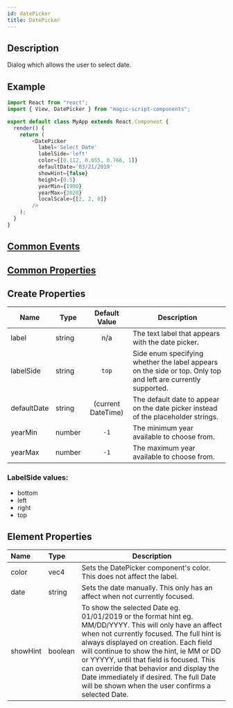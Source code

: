 ```yaml
---
id: datePicker
title: DatePicker
---
```

## Description
Dialog which allows the user to select date.

## Example

```javascript
import React from "react";
import { View, DatePicker } from "magic-script-components";

export default class MyApp extends React.Component {
  render() {
    return (
        <DatePicker
          label='Select Date'
          labelSide='left'
          color={[0.112, 0.655, 0.766, 1]}
          defaultDate='03/21/2019'
          showHint={false}
          height={0.5}
          yearMin={1990}
          yearMax={2020}
          localScale={[2, 2, 0]}
        />
    );
  }
}
```

## [Common Events](../types/Events.md)

## [Common Properties](../types/Properties.md)

## Create Properties

| Name        | Type   |   Default Value    | Description                                                                  |
| ----------- | ------ | :----------------: | ---------------------------------------------------------------------------- |
| label       | string |        n/a         | The text label that appears with the date picker.                             |
| labelSide   | string |       `top`        | Side enum specifying whether the label appears on the side or top. Only top and left are currently supported. |
| defaultDate | string | (current DateTime) | The default date to appear on the date picker instead of the placeholder strings. |
| yearMin     | number |        `-1`        | The minimum year available to choose from.                                   |
| yearMax     | number |        `-1`        | The maximum year available to choose from.                                   |

### LabelSide values:

- bottom
- left
- right
- top

## Element Properties

| Name  | Type   | Description                                                                       |
| :---- | :----- | --------------------------------------------------------------------------------- |
| color | vec4   | Sets the DatePicker component's color. This does not affect the label.            |
| date  | string | Sets the date manually. This only has an affect when not currently focused.       |
| showHint | boolean | To show the selected Date eg. 01/01/2019 or the format hint eg. MM/DD/YYYY. This will only have an affect when not currently focused. The full hint is always displayed on creation. Each field will continue to show the hint, ie MM or DD or YYYYY, until that field is focused. This can override that behavior and display the Date immediately if desired. The full Date will be shown when the user confirms a selected Date. |
